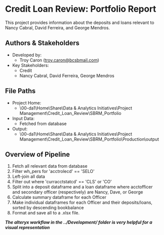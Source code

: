 Credit Loan Review: Portfolio Report
===
This project provides information about the deposits and loans relevant to Nancy Cabral, David Ferreira, and George Mendros.

## Authors & Stakeholders
- Developed by: 
    - Troy Caron (troy.caron@bcsbmail.com)
- Key Stakeholders:
    - Credit
    - Nancy Cabral, David Ferreira, George Mendros

## File Paths
- Project Home:
    - \\00-da1\Home\Share\Data & Analytics Initiatives\Project Management\Credit_Loan_Review\SBRM_Portfolio
- Input Data:
    - Fetched from database
- Output:
    - \\00-da1\Home\Share\Data & Analytics Initiatives\Project Management\Credit_Loan_Review\SBRM_Portfolio\\Production\output

## Overview of Pipeline
1. Fetch all relevant data from database
2. Filter wh_pers for 'acctrolecd' == 'SELO'
3. Left-join all data
4. Filter out where 'curracctstatcd' == 'CLS' or 'CO'
5. Split into a deposit dataframe and a loan dataframe where acctofficer and secondary officer (respectively) are Nancy, Dave, or George
6. Calculate summary dataframe for each Officer
7. Make individual dataframes for each Officer and their deposits/loans, sorted by descending bookbalance
8. Format and save all to a .xlsx file.

***The alteryx workflow in the ../Development/ folder is very helpful for a visual representation***